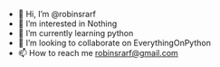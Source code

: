 - 👋 Hi, I’m @robinsrarf
- 👀 I’m interested in Nothing
- 🌱 I’m currently learning python
- 💞️ I’m looking to collaborate on EverythingOnPython
- 📫 How to reach me robinsrarf@gmail.com

<!---
robinsrarf/robinsrarf is a ✨ special ✨ repository because its `README.md` (this file) appears on your GitHub profile.
You can click the Preview link to take a look at your changes.
--->

